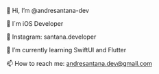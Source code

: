 👋 Hi, I’m @andresantana-dev

🚀 I´m iOS Developer

📱 Instagram: santana.developer

🌱 I’m currently learning SwiftUI and Flutter

📫 How to reach me: andresantana.dev@gmail.com

<!---
andresantana-dev/andresantana-dev is a ✨ special ✨ repository because its `README.md` (this file) appears on your GitHub profile.
You can click the Preview link to take a look at your changes.
--->
